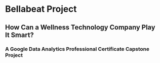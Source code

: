 # Bellabeat Project
## How Can a Wellness Technology Company Play It Smart? 
### A Google Data Analytics Professional Certificate Capstone Project
